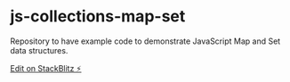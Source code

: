 # js-collections-map-set

Repository to have example code to demonstrate JavaScript Map and Set data structures.

[Edit on StackBlitz ⚡️](https://stackblitz.com/edit/js-collections-map-set)
